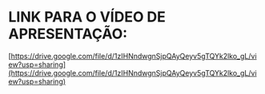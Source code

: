 # LINK PARA O VÍDEO DE APRESENTAÇÃO:
[https://drive.google.com/file/d/1zIHNndwgnSjpQAyQeyv5gTQYk2lko_gL/view?usp=sharing](https://drive.google.com/file/d/1zIHNndwgnSjpQAyQeyv5gTQYk2lko_gL/view?usp=sharing)
